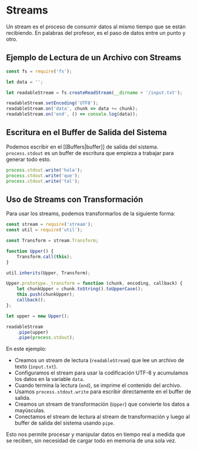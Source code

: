 # Streams

Un stream es el proceso de consumir datos al mismo tiempo que se están recibiendo. En palabras del profesor, es el paso de datos entre un punto y otro.

## Ejemplo de Lectura de un Archivo con Streams

```javascript
const fs = require('fs');

let data = '';

let readableStream = fs.createReadStream(__dirname + '/input.txt');

readableStream.setEncoding('UTF8');
readableStream.on('data', chunk => data += chunk);
readableStream.on('end', () => console.log(data));
```

## Escritura en el Buffer de Salida del Sistema

Podemos escribir en el [[Buffers|buffer]] de salida del sistema. `process.stdout` es un buffer de escritura que empieza a trabajar para generar todo esto.

```javascript
process.stdout.write('hola');
process.stdout.write('que');
process.stdout.write('tal');
```

## Uso de Streams con Transformación

Para usar los streams, podemos transformarlos de la siguiente forma:

```javascript
const stream = require('stream');
const util = require('util');

const Transform = stream.Transform;

function Upper() {
    Transform.call(this);
}

util.inherits(Upper, Transform);

Upper.prototype._transform = function (chunk, encoding, callback) {
    let chunkUpper = chunk.toString().toUpperCase();
    this.push(chunkUpper);
    callback();
};

let upper = new Upper();

readableStream
    .pipe(upper)
    .pipe(process.stdout);
```

En este ejemplo:

- Creamos un stream de lectura (`readableStream`) que lee un archivo de texto (`input.txt`).
- Configuramos el stream para usar la codificación UTF-8 y acumulamos los datos en la variable `data`.
- Cuando termina la lectura (`end`), se imprime el contenido del archivo.
- Usamos `process.stdout.write` para escribir directamente en el buffer de salida.
- Creamos un stream de transformación (`Upper`) que convierte los datos a mayúsculas.
- Conectamos el stream de lectura al stream de transformación y luego al buffer de salida del sistema usando `pipe`.

Esto nos permite procesar y manipular datos en tiempo real a medida que se reciben, sin necesidad de cargar todo en memoria de una sola vez.
